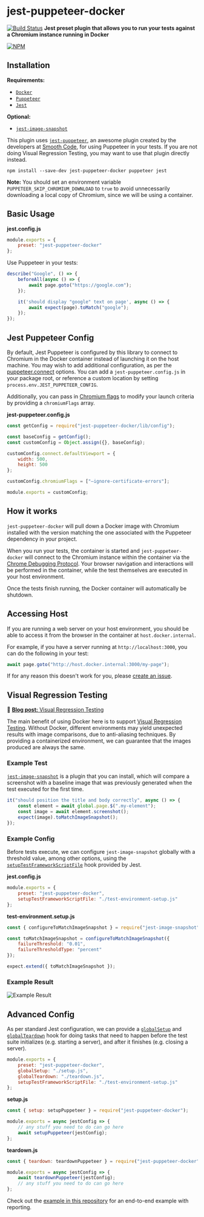 # jest-puppeteer-docker

[![Build Status](https://travis-ci.org/gidztech/jest-puppeteer-docker.svg?branch=master)](https://travis-ci.org/gidztech/jest-puppeteer-docker)
**Jest preset plugin that allows you to run your tests against a Chromium instance running in Docker**

[![NPM](https://nodei.co/npm/jest-puppeteer-docker.png)](https://www.npmjs.com/package/jest-puppeteer-docker)

## Installation

**Requirements:**

-   [`Docker`](https://docs.docker.com/install/)
-   [`Puppeteer`](https://github.com/GoogleChrome/puppeteer)
-   [`Jest`](https://jestjs.io/)

**Optional:**

-   [`jest-image-snapshot`](https://github.com/americanexpress/jest-image-snapshot)

This plugin uses [`jest-puppeteer`](https://github.com/smooth-code/jest-puppeteer), an awesome plugin created by the developers at [Smooth Code](https://www.smooth-code.com/), for using Puppeteer in your tests. If you are not doing Visual Regression Testing, you may want to use that plugin directly instead.

```
npm install --save-dev jest-puppeteer-docker puppeteer jest
```

**Note:** You should set an environment variable `PUPPETEER_SKIP_CHROMIUM_DOWNLOAD` to `true` to avoid unnecessarily downloading a local copy of Chromium, since we will be using a container.

## Basic Usage

**jest.config.js**

```js
module.exports = {
    preset: "jest-puppeteer-docker"
};
```

Use Puppeteer in your tests:

```js
describe("Google", () => {
    beforeAll(async () => {
        await page.goto("https://google.com");
    });

    it('should display "google" text on page', async () => {
        await expect(page).toMatch("google");
    });
});
```

## Jest Puppeteer Config

By default, Jest Puppeteer is configured by this library to connect to Chromium in the Docker container instead of launching it on the host machine. You may wish to add additional configuration, as per the [puppeteer.connect](https://github.com/GoogleChrome/puppeteer/blob/master/docs/api.md#puppeteerconnectoptions) options. You can add a `jest-puppeteer.config.js` in your package root, or reference a custom location by setting `process.env.JEST_PUPPETEER_CONFIG`.

Additionally, you can pass in [Chromium flags](https://peter.sh/experiments/chromium-command-line-switches/) to modify your launch criteria by providing a `chromiumFlags` array.

**jest-puppeteer.config.js**

```js
const getConfig = require("jest-puppeteer-docker/lib/config");

const baseConfig = getConfig();
const customConfig = Object.assign({}, baseConfig);

customConfig.connect.defaultViewport = {
    width: 500,
    height: 500
};

customConfig.chromiumFlags = ["–ignore-certificate-errors"];

module.exports = customConfig;
```

## How it works

`jest-puppeteer-docker` will pull down a Docker image with Chromium installed with the version matching the one associated with the Puppeteer dependency in your project.

When you run your tests, the container is started and `jest-puppeteer-docker` will connect to the Chromium instance within the container via the [Chrome Debugging Protocol](https://chromedevtools.github.io/devtools-protocol/). Your browser navigation and interactions will be performed in the container, while the test themselves are executed in your host environment.

Once the tests finish running, the Docker container will automatically be shutdown.

## Accessing Host

If you are running a web server on your host environment, you should be able to access it from the browser in the container at `host.docker.internal`.

For example, if you have a server running at `http://localhost:3000`, you can do the following in your test:

```js
await page.goto("http://host.docker.internal:3000/my-page");
```

If for any reason this doesn't work for you, please [create an issue](https://github.com/gidztech/jest-puppeteer-docker/issues/new).

## Visual Regression Testing

📃 [**Blog post:** Visual Regression Testing](https://medium.com/huddle-engineering/visual-regression-testing-ff7a1d31a112)

The main benefit of using Docker here is to support [Visual Regression Testing](https://medium.com/huddle-engineering/visual-regression-testing-ff7a1d31a112). Without Docker, different environments may yield unexpected results with image comparisons, due to anti-aliasing techniques. By providing a containerized environment, we can guarantee that the images produced are always the same.

### Example Test

[`jest-image-snapshot`](https://github.com/americanexpress/jest-image-snapshot) is a plugin that you can install, which will compare a screenshot with a baseline image that was previously generated when the test executed for the first time.

```js
it("should position the title and body correctly", async () => {
    const element = await global.page.$(".my-element");
    const image = await element.screenshot();
    expect(image).toMatchImageSnapshot();
});
```

### Example Config

Before tests execute, we can configure `jest-image-snapshot` globally with a threshold value, among other options, using the [`setupTestFrameworkScriptFile`](https://jestjs.io/docs/en/configuration.html#setuptestframeworkscriptfile-string) hook provided by Jest.

**jest.config.js**

```js
module.exports = {
    preset: "jest-puppeteer-docker",
    setupTestFrameworkScriptFile: "./test-environment-setup.js"
};
```

**test-environment.setup.js**

```js
const { configureToMatchImageSnapshot } = require("jest-image-snapshot");

const toMatchImageSnapshot = configureToMatchImageSnapshot({
    failureThreshold: "0.01",
    failureThresholdType: "percent"
});

expect.extend({ toMatchImageSnapshot });
```

### Example Result

![Example Result](https://i.imgur.com/jtfBs7g.png)

## Advanced Config

As per standard Jest configuration, we can provide a [`globalSetup`](https://jestjs.io/docs/en/configuration.html#globalsetup-string) and [`globalTeardown`](https://jestjs.io/docs/en/configuration.html#globalteardown-string) hook for doing tasks that need to happen before the test suite initializes (e.g. starting a server), and after it finishes (e.g. closing a server).

```js
module.exports = {
    preset: "jest-puppeteer-docker",
    globalSetup: "./setup.js",
    globalTeardown: "./teardown.js",
    setupTestFrameworkScriptFile: "./test-environment-setup.js"
};
```

**setup.js**

```js
const { setup: setupPuppeteer } = require("jest-puppeteer-docker");

module.exports = async jestConfig => {
    // any stuff you need to do can go here
    await setupPuppeteer(jestConfig);
};
```

**teardown.js**

```js
const { teardown: teardownPuppeteer } = require("jest-puppeteer-docker");

module.exports = async jestConfig => {
    await teardownPuppeteer(jestConfig);
    // any stuff you need to do can go here
};
```

Check out the [example in this repository](https://github.com/gidztech/jest-puppeteer-docker/tree/master/example) for an end-to-end example with reporting.
